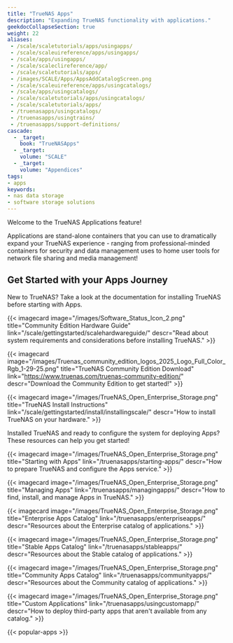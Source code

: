 ```yaml
---
title: "TrueNAS Apps"
description: "Expanding TrueNAS functionality with applications."
geekdocCollapseSection: true
weight: 22
aliases:
 - /scale/scaletutorials/apps/usingapps/
 - /scale/scaleuireference/apps/usingapps/
 - /scale/apps/usingapps/
 - /scale/scaleclireference/app/
 - /scale/scaletutorials/apps/
 - /images/SCALE/Apps/AppsAddCatalogScreen.png
 - /scale/scaleuireference/apps/usingcatalogs/
 - /scale/apps/usingcatalogs/
 - /scale/scaletutorials/apps/usingcatalogs/
 - /scale/scaletutorials/apps/
 - /truenasapps/usingcatalogs/
 - /truenasapps/usingtrains/
 - /truenasapps/support-definitions/
cascade:
  - _target:
    book: "TrueNASApps"
  - _target:
    volume: "SCALE"
  - _target:
    volume: "Appendices" 
tags:
- apps
keywords:
- nas data storage
- software storage solutions
---
```


Welcome to the TrueNAS Applications feature!

Applications are stand-alone containers that you can use to dramatically expand your TrueNAS experience - ranging from professional-minded containers for security and data management uses to home user tools for network file sharing and media management!

## Get Started with your Apps Journey

New to TrueNAS?
Take a look at the documentation for installing TrueNAS before starting with Apps.

<div class="docs-sections">

{{< imagecard image="/images/Software_Status_Icon_2.png" title="Community Edition Hardware Guide" link="/scale/gettingstarted/scalehardwareguide/"
descr="Read about system requirements and considerations before installing TrueNAS." >}}

{{< imagecard image="/images/Truenas_community_edition_logos_2025_Logo_Full_Color_Rgb_1-29-25.png" title="TrueNAS Community Edition Download" link="https://www.truenas.com/truenas-community-edition/"
descr="Download the Community Edition to get started!" >}}

{{< imagecard image="/images/TrueNAS_Open_Enterprise_Storage.png" title="TrueNAS Install Instructions" link="/scale/gettingstarted/install/installingscale/"
descr="How to install TrueNAS on your hardware." >}}
</div>

Installed TrueNAS and ready to configure the system for deploying Apps?
These resources can help you get started!

<div class="docs-sections">

{{< imagecard image="/images/TrueNAS_Open_Enterprise_Storage.png" title="Starting with Apps" link="/truenasapps/starting-apps/"
descr="How to prepare TrueNAS and configure the Apps service." >}}

{{< imagecard image="/images/TrueNAS_Open_Enterprise_Storage.png" title="Managing Apps" link="/truenasapps/managingapps/"
descr="How to find, install, and manage Apps in TrueNAS." >}}

{{< imagecard image="/images/TrueNAS_Open_Enterprise_Storage.png" title="Enterprise Apps Catalog" link="/truenasapps/enterpriseapps/"
descr="Resources about the Enterprise catalog of applications." >}}

{{< imagecard image="/images/TrueNAS_Open_Enterprise_Storage.png" title="Stable Apps Catalog" link="/truenasapps/stableapps/"
descr="Resources about the Stable catalog of applications." >}}

{{< imagecard image="/images/TrueNAS_Open_Enterprise_Storage.png" title="Community Apps Catalog" link="/truenasapps/communityapps/"
descr="Resources about the Community catalog of applications." >}}

{{< imagecard image="/images/TrueNAS_Open_Enterprise_Storage.png" title="Custom Applications" link="/truenasapps/usingcustomapp/"
descr="How to deploy third-party apps that aren't available from any catalog." >}}

</div>

{{< popular-apps >}}
